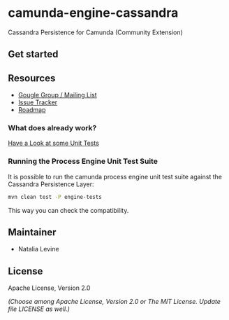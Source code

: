 # camunda-engine-cassandra

Cassandra Persistence for Camunda (Community Extension)

## Get started

## Resources

* [Gougle Group / Mailing List](https://groups.google.com/forum/?fromgroups&hl=en#!forum/camunda-bpm-dev)
* [Issue Tracker](https://github.com/camunda/camunda-engine-cassandra/issues)
* [Roadmap](https://github.com/camunda/camunda-engine-cassandra/milestones)

### What does already work?

[Have a Look at some Unit Tests](https://github.com/camunda/camunda-engine-cassandra/blob/master/src/test/java/org/camunda/bpm/engine/cassandra/ExampleTest.java)

### Running the Process Engine Unit Test Suite

It is possible to run the camunda process engine unit test suite against the Cassandra Persistence Layer:

```bash
mvn clean test -P engine-tests
```

This way you can check the compatibility.

## Maintainer

* Natalia Levine

## License

Apache License, Version 2.0

_(Choose among Apache License, Version 2.0 or The MIT License. Update file LICENSE as well.)_
